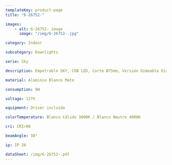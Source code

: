 ```yaml
---
templateKey: product-page
title: "6-26752-"

images:
    - alt: 6-26752- image
      image: "/img/6-26752-.jpg"

category: Indoor

subcategory: Downlights

serie: Sky

description: Empotrable SKY, COB LED, Corte Ø75mm, Versión Dimeable Disponible

material: Aluminio Blanco Mate

consumption: 9W

voltage: 127V

equipment: Driver incluido

colorTemperature: Blanco Cálido 3000K / Blanco Neutro 4000K

cri: CRI>80

beamAngle: 38°

ip: IP 20

dataSheet: /img/6-26752-.pdf
---
```



